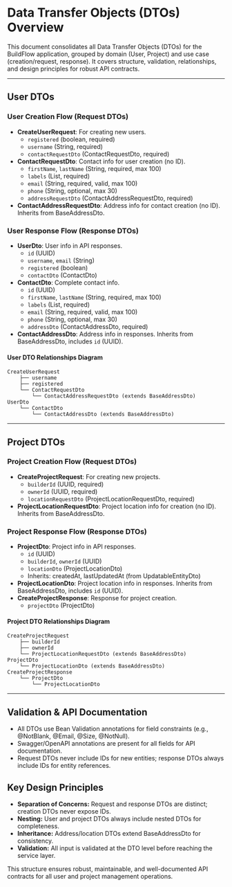 # Data Transfer Objects (DTOs) Overview

This document consolidates all Data Transfer Objects (DTOs) for the BuildFlow application, grouped by domain (User, Project) and use case (creation/request, response). It covers structure, validation, relationships, and design principles for robust API contracts.

---

## User DTOs

### User Creation Flow (Request DTOs)
- **CreateUserRequest**: For creating new users.
  - `registered` (boolean, required)
  - `username` (String, required)
  - `contactRequestDto` (ContactRequestDto, required)
- **ContactRequestDto**: Contact info for user creation (no ID).
  - `firstName`, `lastName` (String, required, max 100)
  - `labels` (List<String>, required)
  - `email` (String, required, valid, max 100)
  - `phone` (String, optional, max 30)
  - `addressRequestDto` (ContactAddressRequestDto, required)
- **ContactAddressRequestDto**: Address info for contact creation (no ID). Inherits from BaseAddressDto.

### User Response Flow (Response DTOs)
- **UserDto**: User info in API responses.
  - `id` (UUID)
  - `username`, `email` (String)
  - `registered` (boolean)
  - `contactDto` (ContactDto)
- **ContactDto**: Complete contact info.
  - `id` (UUID)
  - `firstName`, `lastName` (String, required, max 100)
  - `labels` (List<String>, required)
  - `email` (String, required, valid, max 100)
  - `phone` (String, optional, max 30)
  - `addressDto` (ContactAddressDto, required)
- **ContactAddressDto**: Address info in responses. Inherits from BaseAddressDto, includes `id` (UUID).

#### User DTO Relationships Diagram
```
CreateUserRequest
    ├── username
    ├── registered
    └── ContactRequestDto
        └── ContactAddressRequestDto (extends BaseAddressDto)
UserDto
    └── ContactDto
        └── ContactAddressDto (extends BaseAddressDto)
```

---

## Project DTOs

### Project Creation Flow (Request DTOs)
- **CreateProjectRequest**: For creating new projects.
  - `builderId` (UUID, required)
  - `ownerId` (UUID, required)
  - `locationRequestDto` (ProjectLocationRequestDto, required)
- **ProjectLocationRequestDto**: Project location info for creation (no ID). Inherits from BaseAddressDto.

### Project Response Flow (Response DTOs)
- **ProjectDto**: Project info in API responses.
  - `id` (UUID)
  - `builderId`, `ownerId` (UUID)
  - `locationDto` (ProjectLocationDto)
  - Inherits: createdAt, lastUpdatedAt (from UpdatableEntityDto)
- **ProjectLocationDto**: Project location info in responses. Inherits from BaseAddressDto, includes `id` (UUID).
- **CreateProjectResponse**: Response for project creation.
  - `projectDto` (ProjectDto)

#### Project DTO Relationships Diagram
```
CreateProjectRequest
    ├── builderId
    ├── ownerId
    └── ProjectLocationRequestDto (extends BaseAddressDto)
ProjectDto
    └── ProjectLocationDto (extends BaseAddressDto)
CreateProjectResponse
    └── ProjectDto
        └── ProjectLocationDto
```

---

## Validation & API Documentation
- All DTOs use Bean Validation annotations for field constraints (e.g., @NotBlank, @Email, @Size, @NotNull).
- Swagger/OpenAPI annotations are present for all fields for API documentation.
- Request DTOs never include IDs for new entities; response DTOs always include IDs for entity references.

## Key Design Principles
- **Separation of Concerns:** Request and response DTOs are distinct; creation DTOs never expose IDs.
- **Nesting:** User and project DTOs always include nested DTOs for completeness.
- **Inheritance:** Address/location DTOs extend BaseAddressDto for consistency.
- **Validation:** All input is validated at the DTO level before reaching the service layer.

This structure ensures robust, maintainable, and well-documented API contracts for all user and project management operations.

